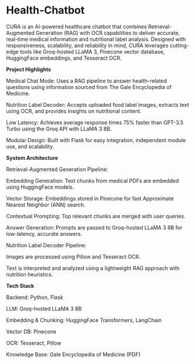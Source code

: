 # Health-Chatbot

CURA is an AI-powered healthcare chatbot that combines Retrieval-Augmented Generation (RAG) with OCR capabilities to deliver accurate, real-time medical information and nutritional label analysis. Designed with responsiveness, scalability, and reliability in mind, CURA leverages cutting-edge tools like Groq-hosted LLaMA 3, Pinecone vector database, HuggingFace embeddings, and Tesseract OCR.

**Project Highlights**

Medical Chat Mode: Uses a RAG pipeline to answer health-related questions using information sourced from The Gale Encyclopedia of Medicine.

Nutrition Label Decoder: Accepts uploaded food label images, extracts text using OCR, and provides insights on nutritional content.

Low Latency: Achieves average response times 75% faster than GPT-3.5 Turbo using the Groq API with LLaMA 3 8B.

Modular Design: Built with Flask for easy integration, independent module use, and scalability.

**System Architecture**

Retrieval-Augmented Generation Pipeline:

Embedding Generation: Text chunks from medical PDFs are embedded using HuggingFace models.

Vector Storage: Embeddings stored in Pinecone for fast Approximate Nearest Neighbor (ANN) search.

Contextual Prompting: Top relevant chunks are merged with user queries.

Answer Generation: Prompts are passed to Groq-hosted LLaMA 3 8B for low-latency, accurate answers.


Nutrition Label Decoder Pipeline:

Images are processed using Pillow and Tesseract OCR.

Text is interpreted and analyzed using a lightweight RAG approach with nutrition heuristics.

**Tech Stack**

Backend: Python, Flask

LLM: Groq-hosted LLaMA 3 8B

Embedding & Chunking: HuggingFace Transformers, LangChain

Vector DB: Pinecone

OCR: Tesseract, Pillow

Knowledge Base: Gale Encyclopedia of Medicine (PDF)



